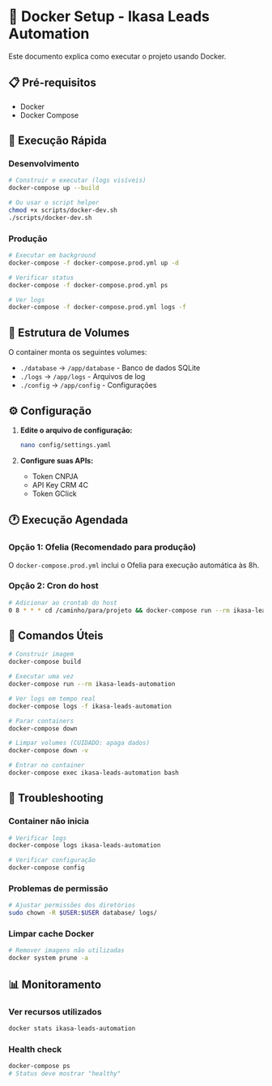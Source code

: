 # 🐳 Docker Setup - Ikasa Leads Automation

Este documento explica como executar o projeto usando Docker.

## 📋 Pré-requisitos

- Docker
- Docker Compose

## 🚀 Execução Rápida

### Desenvolvimento
```bash
# Construir e executar (logs visíveis)
docker-compose up --build

# Ou usar o script helper
chmod +x scripts/docker-dev.sh
./scripts/docker-dev.sh
```

### Produção
```bash
# Executar em background
docker-compose -f docker-compose.prod.yml up -d

# Verificar status
docker-compose -f docker-compose.prod.yml ps

# Ver logs
docker-compose -f docker-compose.prod.yml logs -f
```

## 📁 Estrutura de Volumes

O container monta os seguintes volumes:

- `./database` → `/app/database` - Banco de dados SQLite
- `./logs` → `/app/logs` - Arquivos de log
- `./config` → `/app/config` - Configurações

## ⚙️ Configuração

1. **Edite o arquivo de configuração:**
   ```bash
   nano config/settings.yaml
   ```

2. **Configure suas APIs:**
   - Token CNPJA
   - API Key CRM 4C
   - Token GClick

## 🕐 Execução Agendada

### Opção 1: Ofelia (Recomendado para produção)
O `docker-compose.prod.yml` inclui o Ofelia para execução automática às 8h.

### Opção 2: Cron do host
```bash
# Adicionar ao crontab do host
0 8 * * * cd /caminho/para/projeto && docker-compose run --rm ikasa-leads-automation
```

## 🔧 Comandos Úteis

```bash
# Construir imagem
docker-compose build

# Executar uma vez
docker-compose run --rm ikasa-leads-automation

# Ver logs em tempo real
docker-compose logs -f ikasa-leads-automation

# Parar containers
docker-compose down

# Limpar volumes (CUIDADO: apaga dados)
docker-compose down -v

# Entrar no container
docker-compose exec ikasa-leads-automation bash
```

## 🐛 Troubleshooting

### Container não inicia
```bash
# Verificar logs
docker-compose logs ikasa-leads-automation

# Verificar configuração
docker-compose config
```

### Problemas de permissão
```bash
# Ajustar permissões dos diretórios
sudo chown -R $USER:$USER database/ logs/
```

### Limpar cache Docker
```bash
# Remover imagens não utilizadas
docker system prune -a
```

## 📊 Monitoramento

### Ver recursos utilizados
```bash
docker stats ikasa-leads-automation
```

### Health check
```bash
docker-compose ps
# Status deve mostrar "healthy"
```